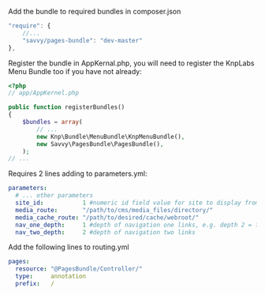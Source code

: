 Add the bundle to required bundles in composer.json

``` js
"require": {
    //...
    "savvy/pages-bundle": "dev-master"
},
```

Register the bundle in AppKernal.php, you will need to register the KnpLabs Menu Bundle too
if you have not already:

``` php
<?php
// app/AppKernel.php

public function registerBundles()
{
    $bundles = array(
        // ...
        new Knp\Bundle\MenuBundle\KnpMenuBundle(),
        new Savvy\PagesBundle\PagesBundle(),
    );
// ...
```

Requires 2 lines adding to parameters.yml:

``` yaml
parameters:
  # ... other parameters
  site_id:           1 #numeric id field value for site to display from main DB
  media_route:       "/path/to/cms/media_files/directory/"
  media_cache_route: "/path/to/desired/cache/webroot/"
  nav_one_depth:     1 #depth of navigation one links, e.g. depth 2 = top level nav plus one level of sub nav
  nav_two_depth:     2 #depth of navigation two links
```

Add the following lines to routing.yml

``` yaml
pages:
  resource: "@PagesBundle/Controller/"
  type:     annotation
  prefix:   /
```